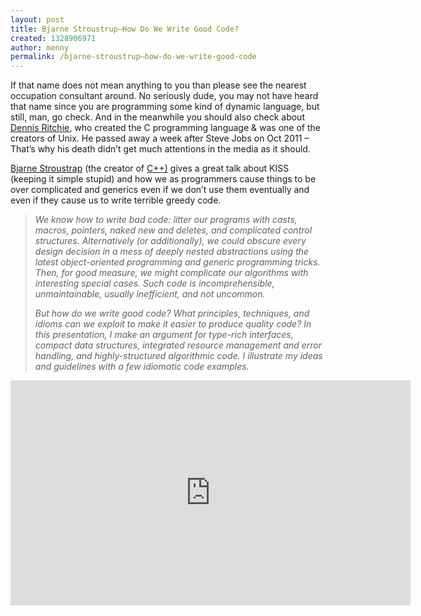 ```yaml
---
layout: post
title: Bjarne Stroustrup–How Do We Write Good Code?
created: 1328906971
author: menny
permalink: /bjarne-stroustrup–how-do-we-write-good-code
---
```

<p>If that name does not mean anything to you than please see the nearest occupation consultant around. No seriously dude, you may not have heard that name since you are programming some kind of dynamic language, but still, man, go check. And in the meanwhile you should also check about <a href="http://en.wikipedia.org/wiki/Dennis_Ritchie">Dennis Ritchie</a>, who created the C programming language & was one of the creators of Unix. He passed away a week after Steve Jobs on Oct 2011 – That’s why his death didn’t get much attentions in the media as it should.
<p><a href="http://en.wikipedia.org/wiki/Bjarne_Stroustrup">Bjarne Stroustrap</a> (the creator of <a href="http://en.wikipedia.org/wiki/The_C%2B%2B_Programming_Language">C++)</a> gives a great talk about KISS (keeping it simple stupid) and how we as programmers cause things to be over complicated and generics even if we don’t use them eventually and even if they cause us to write terrible greedy code.<br />
<blockquote>
<p><i>We know how to write bad code: litter our programs with casts, macros, pointers, naked new and deletes, and complicated control structures. Alternatively (or additionally), we could obscure every design decision in a mess of deeply nested abstractions using the latest object-oriented programming and generic programming tricks. Then, for good measure, we might complicate our algorithms with interesting special cases. Such code is incomprehensible, unmaintainable, usually inefficient, and not uncommon.</i>
<p><i>But how do we write good code? What principles, techniques, and idioms can we exploit to make it easier to produce quality code? In this presentation, I make an argument for type-rich interfaces, compact data structures, integrated resource management and error handling, and highly-structured algorithmic code. I illustrate my ideas and guidelines with a few idiomatic code examples.</i> </p>
</blockquote>
<p><iframe style="width: 640px; height: 360px" src="http://channel9.msdn.com/Events/GoingNative/GoingNative-2012/Keynote-Bjarne-Stroustrup-Cpp11-Style/player?w=640&h=360" frameborder="0" scrolling="no"></iframe></p>
